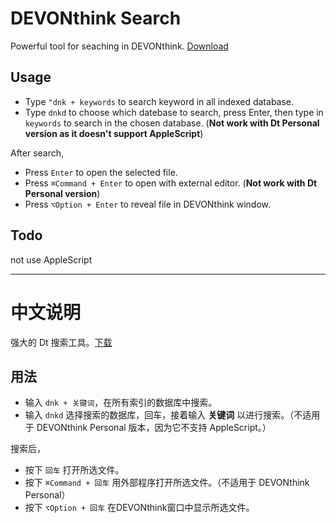 # DEVONthink Search

Powerful tool for seaching in DEVONthink. [Download]()


## Usage

- Type `"dnk + keywords` to search keyword in all indexed database. 
- Type `dnkd` to choose which datebase to search, press Enter, then type in `keywords` to search in the chosen database. (**Not work with Dt Personal version as it doesn't support AppleScript**)

After search,

- Press `Enter` to open the selected file.
- Press `⌘Command + Enter` to open with external editor. (**Not work with Dt Personal version**)
- Press `⌥Option + Enter` to reveal file in DEVONthink window.


## Todo

not use AppleScript

****

# 中文说明

强大的 Dt 搜索工具。[下载]()

## 用法

- 输入 `dnk + 关键词`，在所有索引的数据库中搜索。
- 输入 `dnkd` 选择搜索的数据库，回车，接着输入 **关键词** 以进行搜索。（不适用于 DEVONthink Personal 版本，因为它不支持 AppleScript。）

搜索后，

* 按下 `回车` 打开所选文件。
* 按下 `⌘Command + 回车` 用外部程序打开所选文件。（不适用于 DEVONthink Personal）
* 按下 `⌥Option + 回车` 在DEVONthink窗口中显示所选文件。


